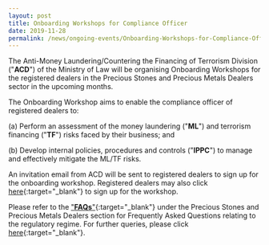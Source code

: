 ```yaml
---
layout: post
title: Onboarding Workshops for Compliance Officer
date: 2019-11-28
permalink: /news/ongoing-events/Onboarding-Workshops-for-Compliance-Officer/
---
```


The Anti-Money Laundering/Countering the Financing of Terrorism Division ("**ACD**") of the Ministry of Law will be organising Onboarding Workshops for the registered dealers in the Precious Stones and Precious Metals Dealers sector in the upcoming months. 

The Onboarding Workshop aims to enable the compliance officer of registered dealers to:

(a) Perform an assessment of the money laundering ("**ML**") and terrorism financing ("**TF**") risks faced by their business; and

(b) Develop internal policies, procedures and controls ("**IPPC**") to manage and effectively mitigate the ML/TF risks.

An invitation email from ACD will be sent to registered dealers to sign up for the onboarding workshop. Registered dealers may also click [here](htttps://go.gov.sg/onboardingworkshop){:target="_blank"} to sign up for the workshop.

Please refer to the ["**FAQs**"](https://va.ecitizen.gov.sg/cfp/customerPages/mlaw/explorefaq.aspx){:target="_blank"} under the Precious Stones and Precious Metals Dealers section for Frequently Asked Questions relating to the regulatory regime. For further queries, please click [here](https://eservices.mlaw.gov.sg/enquiry/){:target="_blank"}.
